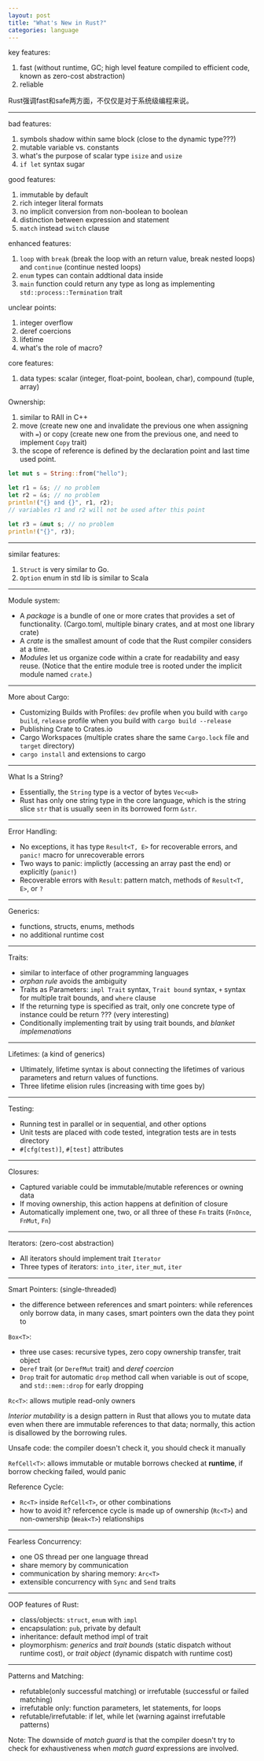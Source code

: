 ```yaml
---
layout: post
title: "What's New in Rust?"
categories: language
---
```


key features:
1. fast (without runtime, GC; high level feature compiled to efficient code, known as zero-cost abstraction)
2. reliable

Rust强调fast和safe两方面，不仅仅是对于系统级编程来说。

***

bad features:
1. symbols shadow within same block (close to the dynamic type???)
2. mutable variable vs. constants
3. what's the purpose of scalar type `isize` and `usize`
4. `if let` syntax sugar


good features:
1. immutable by default
2. rich integer literal formats
3. no implicit conversion from non-boolean to boolean
4. distinction between expression and statement
5. `match` instead `switch` clause


enhanced features:
1. `loop` with `break` (break the loop with an return value, break nested loops) and `continue` (continue nested loops)
2. `enum` types can contain addtional data inside
3. `main` function could return any type as long as implementing `std::process::Termination` trait


unclear points:
1. integer overflow
2. deref coercions
3. lifetime
4. what's the role of macro? 


core features:
1. data types: scalar (integer, float-point, boolean, char), compound (tuple, array)


Ownership:
1. similar to RAII in C++
2. move (create new one and invalidate the previous one when assigning with `=`) or copy (create new one from the previous one, and need to implement `Copy` trait)
3. the scope of reference is defined by the declaration point and last time used point.

```rust
let mut s = String::from("hello");

let r1 = &s; // no problem
let r2 = &s; // no problem
println!("{} and {}", r1, r2);
// variables r1 and r2 will not be used after this point

let r3 = &mut s; // no problem
println!("{}", r3);
```

***
similar features:
1. `Struct` is very similar to Go.
2. `Option` enum in std lib is similar to Scala


***
Module system:
* A _package_ is a bundle of one or more crates that provides a set of functionality. (Cargo.toml, multiple binary crates, and at most one library crate)
* A _crate_ is the smallest amount of code that the Rust compiler considers at a time.
* _Modules_ let us organize code within a crate for readability and easy reuse. (Notice that the entire module tree is rooted under the implicit module named `crate`.)

***
More about Cargo:
* Customizing Builds with Profiles: `dev` profile when you build with `cargo build`, `release` profile when you build with `cargo build --release`
* Publishing Crate to Crates.io
* Cargo Workspaces (multiple crates share the same `Cargo.lock` file and `target` directory)
* `cargo install` and extensions to cargo

***
What Is a String?
* Essentially, the `String` type is a vector of bytes `Vec<u8>`
* Rust has only one string type in the core language, which is the string slice `str` that is usually seen in its borrowed form `&str`.

***
Error Handling:
* No exceptions, it has type `Result<T, E>` for recoverable errors, and `panic!` macro for unrecoverable errors
* Two ways to panic: implictly (accessing an array past the end) or explicitly (`panic!`)
* Recoverable errors with `Result`: pattern match, methods of `Result<T, E>`, or `?`

***
Generics:
* functions, structs, enums, methods
* no additional runtime cost

***
Traits:
* similar to interface of other programming languages
* _orphan rule_ avoids the ambiguity
* Traits as Parameters: `impl Trait` syntax, `Trait bound` syntax, `+` syntax for multiple trait bounds, and `where` clause
* If the returning type is specified as trait, only one concrete type of instance could be return ??? (very interesting)
* Conditionally implementing trait by using trait bounds, and _blanket implemenations_

***
Lifetimes: (a kind of generics)
* Ultimately, lifetime syntax is about connecting the lifetimes of various parameters and return values of functions.
* Three lifetime elision rules (increasing with time goes by)

***
Testing:
* Running test in parallel or in sequential, and other options
* Unit tests are placed with code tested, integration tests are in tests directory
* `#[cfg(test)]`, `#[test]` attributes

***
Closures:
* Captured variable could be immutable/mutable references or owning data
* If moving ownership, this action happens at definition of closure
* Automatically implement one, two, or all three of these `Fn` traits (`FnOnce`, `FnMut`, `Fn`)

***
Iterators: (zero-cost abstraction)
* All iterators should implement trait `Iterator`
* Three types of iterators: `into_iter`, `iter_mut`, `iter`

***
Smart Pointers: (single-threaded)
* the difference between references and smart pointers: while references only borrow data, in many cases, smart pointers own the data they point to

`Box<T>`:
* three use cases: recursive types, zero copy ownership transfer, trait object
* `Deref` trait (or `DerefMut` trait) and _deref coercion_
* `Drop` trait for automatic `drop` method call when variable is out of scope, and `std::mem::drop` for early dropping

`Rc<T>`: allows mutiple read-only owners

_Interior mutability_ is a design pattern in Rust that allows you to mutate data even when there are immutable references to that data; normally, this action is disallowed by the borrowing rules.

Unsafe code: the compiler doesn't check it, you should check it manually

`RefCell<T>`: allows immutable or mutable borrows checked at **runtime**, if borrow checking failed, would panic

Reference Cycle:
* `Rc<T>` inside `RefCell<T>`, or other combinations
* how to avoid it? refercence cycle is made up of ownership (`Rc<T>`) and non-ownership (`Weak<T>`) relationships

***
Fearless Concurrency:
* one OS thread per one language thread
* share memory by communication
* communication by sharing memory: `Arc<T>`
* extensible concurrency with `Sync` and `Send` traits

***
OOP features of Rust:
* class/objects: `struct`, `enum` with `impl`
* encapsulation: `pub`, private by default
* inheritance: default method impl of trait
* ploymorphism: _generics_ and _trait bounds_ (static dispatch without runtime cost), or _trait object_ (dynamic dispatch with runtime cost)

***
Patterns and Matching:
* refutable(only successful matching) or irrefutable (successful or failed matching)
* irrefutable only: function parameters, let statements, for loops
* refutable/irrefutable: if let, while let (warning against irrefutable patterns)

Note: The downside of _match guard_ is that the compiler doesn't try to check for exhaustiveness when _match guard_ expressions are involved.

